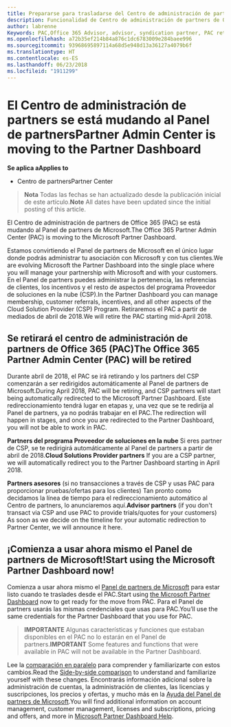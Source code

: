 ```yaml
---
title: Prepararse para trasladarse del Centro de administración de partners al Centro de partners | Centro de partners
description: Funcionalidad de Centro de administración de partners de Office 365 se traslada al Centro de partners.
author: labrenne
Keywords: PAC,Office 365 Advisor, advisor, syndication partner, PAC retire, PAC retiring
ms.openlocfilehash: a72b35ef214b84a876c1dc6783009e284baee996
ms.sourcegitcommit: 93968695897114a68d5e948d13a36127a4079b6f
ms.translationtype: HT
ms.contentlocale: es-ES
ms.lasthandoff: 06/23/2018
ms.locfileid: "1911299"
---
```

# <a name="partner-admin-center-is-moving-to-the-partner-dashboard"></a><span data-ttu-id="83167-103">El Centro de administración de partners se está mudando al Panel de partners</span><span class="sxs-lookup"><span data-stu-id="83167-103">Partner Admin Center is moving to the Partner Dashboard</span></span>

**<span data-ttu-id="83167-104">Se aplica a</span><span class="sxs-lookup"><span data-stu-id="83167-104">Applies to</span></span>**

-  <span data-ttu-id="83167-105">Centro de partners</span><span class="sxs-lookup"><span data-stu-id="83167-105">Partner Center</span></span>

><span data-ttu-id="83167-106">**Nota** Todas las fechas se han actualizado desde la publicación inicial de este artículo.</span><span class="sxs-lookup"><span data-stu-id="83167-106">**Note** All dates have been updated since the initial posting of this article.</span></span>

<span data-ttu-id="83167-107">El Centro de administración de partners de Office 365 (PAC) se está mudando al Panel de partners de Microsoft.</span><span class="sxs-lookup"><span data-stu-id="83167-107">The Office 365 Partner Admin Center (PAC) is moving to the Microsoft Partner Dashboard.</span></span>

<span data-ttu-id="83167-108">Estamos convirtiendo el Panel de partners de Microsoft en el único lugar donde podrás administrar tu asociación con Microsoft y con tus clientes.</span><span class="sxs-lookup"><span data-stu-id="83167-108">We are evolving Microsoft the Partner Dashboard into the single place where you will manage your partnership with Microsoft and with your customers.</span></span> <span data-ttu-id="83167-109">En el Panel de partners puedes administrar la pertenencia, las referencias de clientes, los incentivos y el resto de aspectos del programa Proveedor de soluciones en la nube (CSP).</span><span class="sxs-lookup"><span data-stu-id="83167-109">In the Partner Dashboard you can manage membership, customer referrals, incentives, and all other aspects of the Cloud Solution Provider (CSP) Program.</span></span> <span data-ttu-id="83167-110">Retiraremos el PAC a partir de mediados de abril de 2018.</span><span class="sxs-lookup"><span data-stu-id="83167-110">We will retire the PAC starting mid-April 2018.</span></span>

## <a name="the-office-365-partner-admin-center-pac-will-be-retired"></a><span data-ttu-id="83167-111">Se retirará el centro de administración de partners de Office 365 (PAC)</span><span class="sxs-lookup"><span data-stu-id="83167-111">The Office 365 Partner Admin Center (PAC) will be retired</span></span>

<span data-ttu-id="83167-112">Durante abril de 2018, el PAC se irá retirando y los partners del CSP comenzarán a ser redirigidos automáticamente al Panel de partners de Microsoft.</span><span class="sxs-lookup"><span data-stu-id="83167-112">During April 2018, PAC will be retiring, and CSP partners will start being automatically redirected to the Microsoft Partner Dashboard.</span></span> <span data-ttu-id="83167-113">Este redireccionamiento tendrá lugar en etapas y, una vez que se te redirija al Panel de partners, ya no podrás trabajar en el PAC.</span><span class="sxs-lookup"><span data-stu-id="83167-113">The redirection will happen in stages, and once you are redirected to the Partner Dashboard, you will not be able to work in PAC.</span></span> 

<span data-ttu-id="83167-114">**Partners del programa Proveedor de soluciones en la nube** Si eres partner de CSP, se te redirigirá automáticamente al Panel de partners a partir de abril de 2018.</span><span class="sxs-lookup"><span data-stu-id="83167-114">**Cloud Solutions Provider partners** If you are a CSP partner, we will automatically redirect you to the Partner Dashboard starting in April 2018.</span></span> 

<span data-ttu-id="83167-115">**Partners asesores** (si no transacciones a través de CSP y usas PAC para proporcionar pruebas/ofertas para los clientes) Tan pronto como decidamos la línea de tiempo para el redireccionamiento automático al Centro de partners, lo anunciaremos aquí.</span><span class="sxs-lookup"><span data-stu-id="83167-115">**Advisor partners** (if you don't transact via CSP and use PAC to provide trials/quotes for your customers) As soon as we decide on the timeline for your automatic redirection to Partner Center, we will announce it here.</span></span> 


## <a name="start-using-the-microsoft-partner-dashboard-now"></a><span data-ttu-id="83167-116">¡Comienza a usar ahora mismo el Panel de partners de Microsoft!</span><span class="sxs-lookup"><span data-stu-id="83167-116">Start using the Microsoft Partner Dashboard now!</span></span>

<span data-ttu-id="83167-117">Comienza a usar ahora mismo el [Panel de partners de Microsoft](https://partnercenter.microsoft.com/) para estar listo cuando te traslades desde el PAC.</span><span class="sxs-lookup"><span data-stu-id="83167-117">Start using [the Microsoft Partner Dashboard](https://partnercenter.microsoft.com/)  now to get ready for the move from PAC.</span></span>  <span data-ttu-id="83167-118">Para el Panel de partners usarás las mismas credenciales que usas para PAC.</span><span class="sxs-lookup"><span data-stu-id="83167-118">You’ll use the same credentials for the Partner Dashboard that you use for PAC.</span></span> 

><span data-ttu-id="83167-119">**IMPORTANTE** Algunas características y funciones que estaban disponibles en el PAC no lo estarán en el Panel de partners.</span><span class="sxs-lookup"><span data-stu-id="83167-119">**IMPORTANT**  Some features and functions that were available in PAC will not be available in the Partner Dashboard.</span></span>

 <span data-ttu-id="83167-120">Lee la [comparación en paralelo](moving-from-pac-to-pc.md) para comprender y familiarizarte con estos cambios.</span><span class="sxs-lookup"><span data-stu-id="83167-120">Read the [Side-by-side comparison](moving-from-pac-to-pc.md) to understand and familiarize yourself with these changes.</span></span>  <span data-ttu-id="83167-121">Encontrarás información adicional sobre la administración de cuentas, la administración de clientes, las licencias y suscripciones, los precios y ofertas, y mucho más en la [Ayuda del Panel de partners de Microsoft](https://partnercenter.microsoft.com/partner/help).</span><span class="sxs-lookup"><span data-stu-id="83167-121">You will find additional information on account management, customer management, licenses and subscriptions, pricing and offers, and more in [Microsoft Partner Dashboard Help](https://partnercenter.microsoft.com/partner/help).</span></span>

 